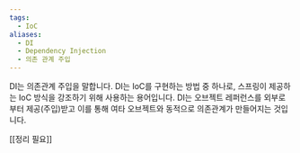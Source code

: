 ```yaml
---
tags:
  - IoC
aliases:
  - DI
  - Dependency Injection
  - 의존 관계 주입
---
```

DI는 의존관계 주입을 말합니다. DI는 IoC를 구현하는 방법 중 하나로, 스프링이 제공하는 IoC 방식을 강조하기 위해 사용하는 용어입니다. DI는 오브젝트 레퍼런스를 외부로부터 제공(주입)받고 이를 통해 여타 오브젝트와 동적으로 의존관계가 만들어지는 것입니다.

[[정리 필요]]